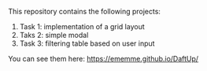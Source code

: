 This repository contains the following projects:

1) Task 1: implementation of a grid layout 
2) Taks 2: simple modal 
3) Task 3: filtering table based on user input

You can see them here: https://ememme.github.io/DaftUp/

